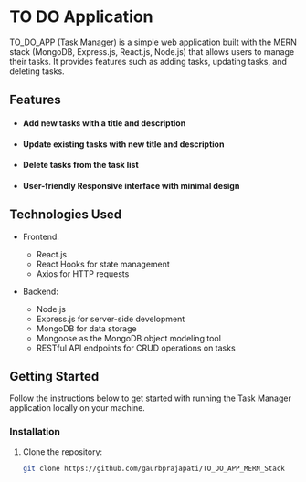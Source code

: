 # TO DO Application  


TO_DO_APP (Task Manager) is a simple web application built with the MERN stack (MongoDB, Express.js, React.js, Node.js) that allows users to manage their tasks. It provides features such as adding tasks, updating tasks, and deleting tasks.

## Features

- #### Add new tasks with a title and description
- #### Update existing tasks with new title and description
- #### Delete tasks from the task list
- #### User-friendly Responsive interface with minimal design

## Technologies Used

- Frontend:
  - React.js
  - React Hooks for state management
  - Axios for HTTP requests

- Backend:
  - Node.js
  - Express.js for server-side development
  - MongoDB for data storage
  - Mongoose as the MongoDB object modeling tool
  - RESTful API endpoints for CRUD operations on tasks

## Getting Started

Follow the instructions below to get started with running the Task Manager application locally on your machine.



### Installation

1. Clone the repository:

   ```bash
   git clone https://github.com/gaurbprajapati/TO_DO_APP_MERN_Stack
